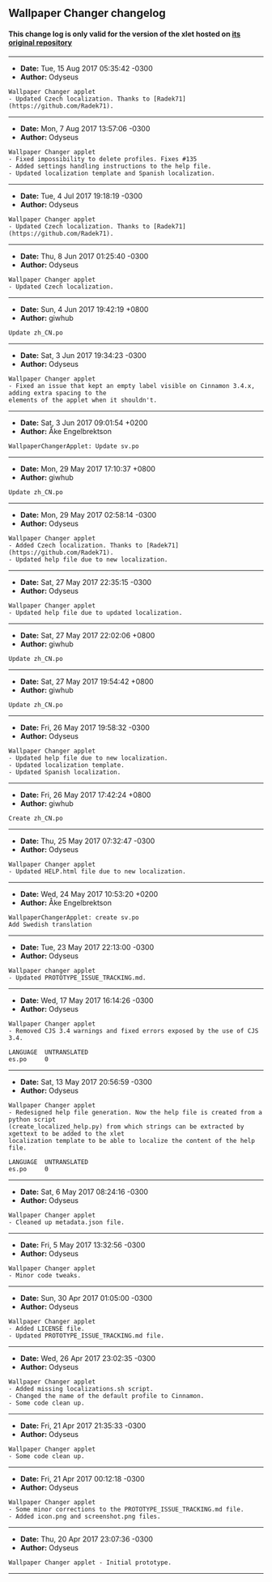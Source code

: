 ## Wallpaper Changer changelog

#### This change log is only valid for the version of the xlet hosted on [its original repository](https://github.com/Odyseus/CinnamonTools)

***

- **Date:** Tue, 15 Aug 2017 05:35:42 -0300
- **Author:** Odyseus

```
Wallpaper Changer applet
- Updated Czech localization. Thanks to [Radek71](https://github.com/Radek71).

```

***

- **Date:** Mon, 7 Aug 2017 13:57:06 -0300
- **Author:** Odyseus

```
Wallpaper Changer applet
- Fixed impossibility to delete profiles. Fixes #135
- Added settings handling instructions to the help file.
- Updated localization template and Spanish localization.

```

***

- **Date:** Tue, 4 Jul 2017 19:18:19 -0300
- **Author:** Odyseus

```
Wallpaper Changer applet
- Updated Czech localization. Thanks to [Radek71](https://github.com/Radek71).

```

***

- **Date:** Thu, 8 Jun 2017 01:25:40 -0300
- **Author:** Odyseus

```
Wallpaper Changer applet
- Updated Czech localization.

```

***

- **Date:** Sun, 4 Jun 2017 19:42:19 +0800
- **Author:** giwhub

```
Update zh_CN.po

```

***

- **Date:** Sat, 3 Jun 2017 19:34:23 -0300
- **Author:** Odyseus

```
Wallpaper Changer applet
- Fixed an issue that kept an empty label visible on Cinnamon 3.4.x, adding extra spacing to the
elements of the applet when it shouldn't.

```

***

- **Date:** Sat, 3 Jun 2017 09:01:54 +0200
- **Author:** Åke Engelbrektson

```
WallpaperChangerApplet: Update sv.po

```

***

- **Date:** Mon, 29 May 2017 17:10:37 +0800
- **Author:** giwhub

```
Update zh_CN.po

```

***

- **Date:** Mon, 29 May 2017 02:58:14 -0300
- **Author:** Odyseus

```
Wallpaper Changer applet
- Added Czech localization. Thanks to [Radek71](https://github.com/Radek71).
- Updated help file due to new localization.

```

***

- **Date:** Sat, 27 May 2017 22:35:15 -0300
- **Author:** Odyseus

```
Wallpaper Changer applet
- Updated help file due to updated localization.

```

***

- **Date:** Sat, 27 May 2017 22:02:06 +0800
- **Author:** giwhub

```
Update zh_CN.po

```

***

- **Date:** Sat, 27 May 2017 19:54:42 +0800
- **Author:** giwhub

```
Update zh_CN.po

```

***

- **Date:** Fri, 26 May 2017 19:58:32 -0300
- **Author:** Odyseus

```
Wallpaper Changer applet
- Updated help file due to new localization.
- Updated localization template.
- Updated Spanish localization.

```

***

- **Date:** Fri, 26 May 2017 17:42:24 +0800
- **Author:** giwhub

```
Create zh_CN.po

```

***

- **Date:** Thu, 25 May 2017 07:32:47 -0300
- **Author:** Odyseus

```
Wallpaper Changer applet
- Updated HELP.html file due to new localization.

```

***

- **Date:** Wed, 24 May 2017 10:53:20 +0200
- **Author:** Åke Engelbrektson

```
WallpaperChangerApplet: create sv.po
Add Swedish translation
```

***

- **Date:** Tue, 23 May 2017 22:13:00 -0300
- **Author:** Odyseus

```
Wallpaper changer applet
- Updated PROTOTYPE_ISSUE_TRACKING.md.

```

***

- **Date:** Wed, 17 May 2017 16:14:26 -0300
- **Author:** Odyseus

```
Wallpaper Changer applet
- Removed CJS 3.4 warnings and fixed errors exposed by the use of CJS 3.4.

LANGUAGE  UNTRANSLATED
es.po     0

```

***

- **Date:** Sat, 13 May 2017 20:56:59 -0300
- **Author:** Odyseus

```
Wallpaper Changer applet
- Redesigned help file generation. Now the help file is created from a python script
(create_localized_help.py) from which strings can be extracted by xgettext to be added to the xlet
localization template to be able to localize the content of the help file.

LANGUAGE  UNTRANSLATED
es.po     0

```

***

- **Date:** Sat, 6 May 2017 08:24:16 -0300
- **Author:** Odyseus

```
Wallpaper Changer applet
- Cleaned up metadata.json file.

```

***

- **Date:** Fri, 5 May 2017 13:32:56 -0300
- **Author:** Odyseus

```
Wallpaper Changer applet
- Minor code tweaks.

```

***

- **Date:** Sun, 30 Apr 2017 01:05:00 -0300
- **Author:** Odyseus

```
Wallpaper Changer applet
- Added LICENSE file.
- Updated PROTOTYPE_ISSUE_TRACKING.md file.

```

***

- **Date:** Wed, 26 Apr 2017 23:02:35 -0300
- **Author:** Odyseus

```
Wallpaper Changer applet
- Added missing localizations.sh script.
- Changed the name of the default profile to Cinnamon.
- Some code clean up.

```

***

- **Date:** Fri, 21 Apr 2017 21:35:33 -0300
- **Author:** Odyseus

```
Wallpaper Changer applet
- Some code clean up.

```

***

- **Date:** Fri, 21 Apr 2017 00:12:18 -0300
- **Author:** Odyseus

```
Wallpaper Changer applet
- Some minor corrections to the PROTOTYPE_ISSUE_TRACKING.md file.
- Added icon.png and screenshot.png files.

```

***

- **Date:** Thu, 20 Apr 2017 23:07:36 -0300
- **Author:** Odyseus

```
Wallpaper Changer applet - Initial prototype.

```

***
